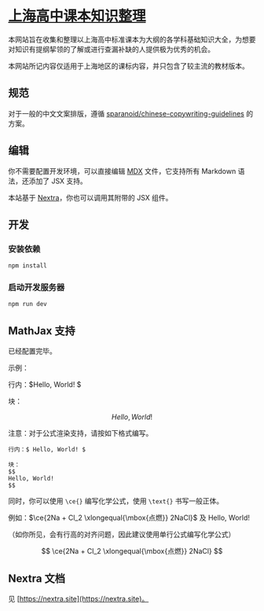 # [上海高中课本知识整理](https://knowledge.clckblog.space/)

本网站旨在收集和整理以上海高中标准课本为大纲的各学科基础知识大全，为想要对知识有提纲挈领的了解或进行查漏补缺的人提供极为优秀的机会。

本网站所记内容仅适用于上海地区的课标内容，并只包含了较主流的教材版本。

## 规范

对于一般的中文文案排版，遵循 [sparanoid/chinese-copywriting-guidelines](https://github.com/sparanoid/chinese-copywriting-guidelines) 的方案。

## 编辑

你不需要配置开发环境，可以直接编辑 [MDX](https://mdxjs.com/) 文件，它支持所有 Markdown 语法，还添加了 JSX 支持。

本站基于 [Nextra](https://nextra.site/)，你也可以调用其附带的 JSX 组件。

## 开发

### 安装依赖

```sh
npm install
```

### 启动开发服务器

```sh
npm run dev
```

## MathJax 支持

已经配置完毕。

示例：

行内：$Hello, World! $

块：

$$
Hello, World! 
$$

注意：对于公式渲染支持，请按如下格式编写。

```
行内：$ Hello, World! $

块：
$$
Hello, World! 
$$
```

同时，你可以使用 `\ce{}` 编写化学公式，使用 `\text{}` 书写一般正体。

例如：$\ce{2Na + Cl_2 \xlongequal{\mbox{点燃}} 2NaCl}$ 及 $\text{Hello, World! }$

（如你所见，会有行高的对齐问题，因此建议使用单行公式编写化学公式）

$$
\ce{2Na + Cl_2 \xlongequal{\mbox{点燃}} 2NaCl}
$$

## Nextra 文档

见 [https://nextra.site](https://nextra.site)。
